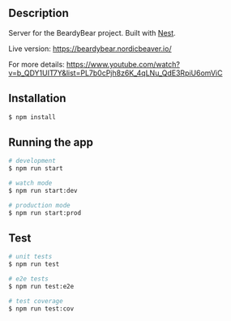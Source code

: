 ## Description

Server for the BeardyBear project. Built with [Nest](https://github.com/nestjs/nest).

Live version: https://beardybear.nordicbeaver.io/

For more details: https://www.youtube.com/watch?v=b_QDY1UIT7Y&list=PL7b0cPjh8z6K_4qLNu_QdE3RpiU6omViC

## Installation

```bash
$ npm install
```

## Running the app

```bash
# development
$ npm run start

# watch mode
$ npm run start:dev

# production mode
$ npm run start:prod
```

## Test

```bash
# unit tests
$ npm run test

# e2e tests
$ npm run test:e2e

# test coverage
$ npm run test:cov
```
